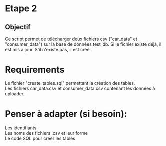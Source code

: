 # Etape 2 


## Objectif 
Ce script  permet de télécharger deux fichiers csv ("car_data" et 
"consumer_data") sur la base de données test_db. 
Si le fichier existe déjà, il est mis à jour. 
S'il n'existe pas, il est créé. 

# Requirements  
Le fichier "create_tables.sql"  permettant la création des tables.  
Les fichiers car_data.csv et consumer_data.csv contenant les données à uploader.
    
# Penser à adapter (si besoin): 
Les identifiants    
Les noms des fichiers .csv et leur forme  
Le code SQL pour créer les tables        
    
